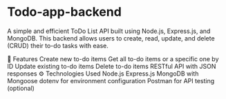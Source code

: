 # Todo-app-backend

A simple and efficient ToDo List API built using Node.js, Express.js, and MongoDB. This backend allows users to create, read, update, and delete (CRUD) their to-do tasks with ease.

🚀 Features
Create new to-do items
Get all to-do items or a specific one by ID
Update existing to-do items
Delete to-do items
RESTful API with JSON responses
⚙️ Technologies Used
Node.js
Express.js
MongoDB with Mongoose
dotenv for environment configuration
Postman for API testing (optional)
